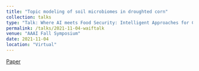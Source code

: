 ```yaml
---
title: "Topic modeling of soil microbiomes in droughted corn"
collection: talks
type: "Talk: Where AI meets Food Security: Intelligent Approaches for Climate-Aware Agriculture"
permalink: /talks/2021-11-04-waiftalk
venue: "AAAI Fall Symposium"
date: 2021-11-04
location: "Virtual"
---
```


[Paper](http://anastasiiakim.github.io/files/Topic_modeling_proceeding.pdf)

